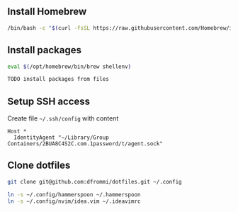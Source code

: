 ## Install Homebrew

```bash
/bin/bash -c "$(curl -fsSL https://raw.githubusercontent.com/Homebrew/install/HEAD/install.sh)"
```

## Install packages
```bash
eval $(/opt/homebrew/bin/brew shellenv)

TODO install packages from files
```

## Setup SSH access
Create file `~/.ssh/config` with content
```
Host *
  IdentityAgent "~/Library/Group Containers/2BUA8C4S2C.com.1password/t/agent.sock"

```

## Clone dotfiles
```bash
git clone git@github.com:dfrommi/dotfiles.git ~/.config

ln -s ~/.config/hammerspoon ~/.hammerspoon
ln -s ~/.config/nvim/idea.vim ~/.ideavimrc
```

